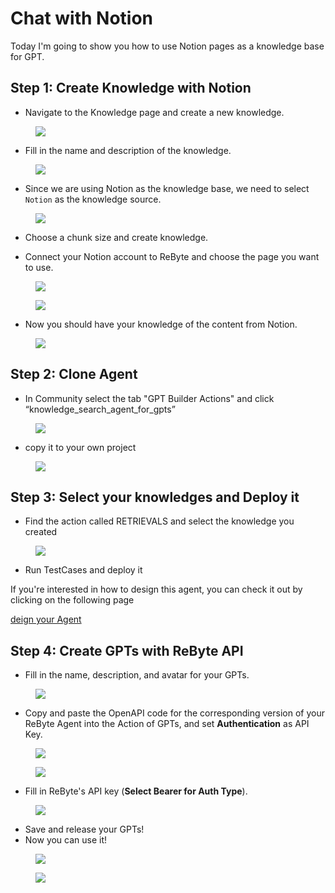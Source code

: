 # Chat with Notion

Today I'm going to show you how to use Notion pages as a knowledge base for GPT.

## Step 1: Create Knowledge with Notion

- Navigate to the Knowledge page and create a new knowledge.

<figure><img src="../../images/%25E6%2588%25AA%25E5%25B1%258F2024-01-11_16.58.50.png"></figure>


- Fill in the name and description of the knowledge.

<figure><img src="../../images/%25E6%2588%25AA%25E5%25B1%258F2024-01-11_16.58.50.png"></figure>

- Since we are using Notion as the knowledge base, we need to select `Notion` as the knowledge source.

<figure><img src="../../images/%25E6%2588%25AA%25E5%25B1%258F2024-01-11_17.00.17.png"></figure>

- Choose a chunk size and create knowledge.

- Connect your Notion account to ReByte and choose the page you want to use.

<figure><img src="../../images/%25E6%2588%25AA%25E5%25B1%258F2024-01-11_17.01.41.png"></figure>


<figure><img src="../../images/%25E6%2588%25AA%25E5%25B1%258F2024-01-11_17.01.41%201.png"></figure>


- Now you should have your knowledge of the content from Notion.

<figure><img src="../../images/%25E6%2588%25AA%25E5%25B1%258F2024-01-11_17.04.55.png"></figure>

## Step 2: Clone Agent

- In Community select the tab "GPT Builder Actions" and click “knowledge_search_agent_for_gpts”

<figure><img src="../../images/Untitled.png"></figure>

- copy it to your own project
  
<figure><img src="../../images/Untitled%201.png"></figure>


## Step 3: Select your knowledges and **Deploy it**

- Find the action called RETRIEVALS and select the knowledge you created


<figure><img src="../../images/Untitled%202.png"></figure>

- Run TestCases and deploy it

If you're interested in how to design this agent, you can check it out by clicking on the following page

[deign your Agent](./design-your-agent)

## Step 4: Create GPTs with ReByte API

- Fill in the name, description, and avatar for your GPTs.


<figure><img src="../../images/Untitled%203.png"></figure>

- Copy and paste the OpenAPI code for the corresponding version of your ReByte Agent into the Action of GPTs, and set **Authentication** as API Key.

<figure><img src="../../images/Untitled%204.png"></figure>

<figure><img src="../../images/Untitled%205.png"></figure>

- Fill in ReByte's API key (**Select Bearer for Auth Type**).

<figure><img src="../../images/Untitled%206.png"></figure>

- Save and release your GPTs!
- Now you can use it!


<figure><img src="../../images/Untitled%207.png"></figure>

<figure><img src="../../images/Untitled%208.png"></figure>
